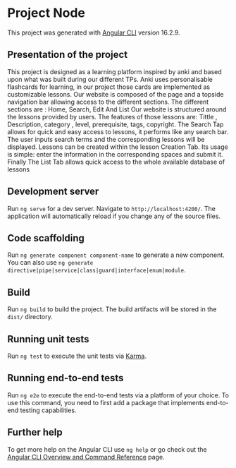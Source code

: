 # Project Node

This project was generated with [Angular CLI](https://github.com/angular/angular-cli) version 16.2.9.

## Presentation of the project

This project is designed as a learning platform inspired by anki and based upon what was built during our different TPs. 
Anki uses personalisable flashcards for learning, in our project those cards are implemented as customizable lessons.
Our website is composed of the page and a topside navigation bar allowing access to the different sections. 
The different sections are : Home, Search, Edit And List
Our website is structured around the lessons provided by users.
The features of those lessons are:
Tittle , Description, category , level, prerequisite, tags, copyright.
The Search Tap allows for quick and easy access to lessons, it performs like any search bar. The user inputs search terms and the corresponding lessons will be displayed.
Lessons can be created within the lesson Creation Tab. Its usage is simple: enter the information in the corresponding spaces and submit it.
Finally The List Tab allows quick access to the whole available database of lessons


## Development server

Run `ng serve` for a dev server. Navigate to `http://localhost:4200/`. The application will automatically reload if you change any of the source files.

## Code scaffolding

Run `ng generate component component-name` to generate a new component. You can also use `ng generate directive|pipe|service|class|guard|interface|enum|module`.

## Build

Run `ng build` to build the project. The build artifacts will be stored in the `dist/` directory.

## Running unit tests

Run `ng test` to execute the unit tests via [Karma](https://karma-runner.github.io).

## Running end-to-end tests

Run `ng e2e` to execute the end-to-end tests via a platform of your choice. To use this command, you need to first add a package that implements end-to-end testing capabilities.

## Further help

To get more help on the Angular CLI use `ng help` or go check out the [Angular CLI Overview and Command Reference](https://angular.io/cli) page.
